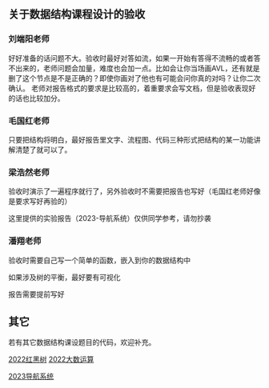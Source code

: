 ## 关于数据结构课程设计的验收
### 刘端阳老师
好好准备的话问题不大。验收时最好对答如流，如果一开始有答得不流畅的或者答不出来的，老师问题会加量，难度也会加一点。比如会让你当场画AVL，还有就是删了这个节点是不是正确的？即使你画对了他也有可能会问你真的对吗？让你二次确认。
老师对报告格式的要求是比较高的，着重要求会写文档，但是验收表现好的话也比较加分。

### 毛国红老师
只要把结构将明白，最好报告里文字、流程图、代码三种形式把结构的某一功能讲解清楚了就可以了。

### 梁浩然老师

验收时演示了一遍程序就行了，另外验收时不需要把报告也写好（毛国红老师好像是要求写好再验的）

这里提供的实验报告（2023-导航系统）仅供同学参考，请勿抄袭

### 潘翔老师

验收时需要自己写一个简单的函数，嵌入到你的数据结构中

如果涉及树的平衡，最好要有可视化

报告需要提前写好

## 其它
若有其它数据结构课设题目的代码，欢迎补充。

[2022红黑树](https://github.com/Patrick-Star-CN/UserLoginSystem)
[2022大数运算](https://github.com/gggaaallleee/test3)

[2023导航系统](https://github.com/Cassifa/Campus_Navigatior)
